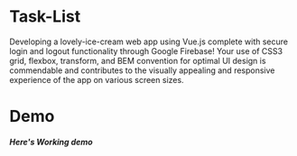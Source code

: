 # Task-List


Developing a lovely-ice-cream web app using Vue.js complete with secure login and logout functionality through Google Firebase! Your use of CSS3 grid, flexbox, transform, and BEM convention for optimal UI design is commendable and contributes to the visually appealing and responsive experience of the app on various screen sizes.

# Demo

##### Here's Working demo
